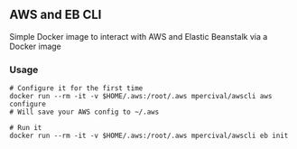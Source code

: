 ## AWS and EB CLI

Simple Docker image to interact with AWS and Elastic Beanstalk via a Docker image

### Usage

```
# Configure it for the first time
docker run --rm -it -v $HOME/.aws:/root/.aws mpercival/awscli aws configure
# Will save your AWS config to ~/.aws

# Run it
docker run --rm -it -v $HOME/.aws:/root/.aws mpercival/awscli eb init
```

